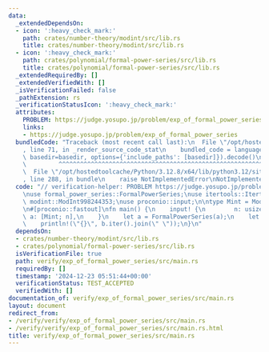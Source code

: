 ```yaml
---
data:
  _extendedDependsOn:
  - icon: ':heavy_check_mark:'
    path: crates/number-theory/modint/src/lib.rs
    title: crates/number-theory/modint/src/lib.rs
  - icon: ':heavy_check_mark:'
    path: crates/polynomial/formal-power-series/src/lib.rs
    title: crates/polynomial/formal-power-series/src/lib.rs
  _extendedRequiredBy: []
  _extendedVerifiedWith: []
  _isVerificationFailed: false
  _pathExtension: rs
  _verificationStatusIcon: ':heavy_check_mark:'
  attributes:
    PROBLEM: https://judge.yosupo.jp/problem/exp_of_formal_power_series
    links:
    - https://judge.yosupo.jp/problem/exp_of_formal_power_series
  bundledCode: "Traceback (most recent call last):\n  File \"/opt/hostedtoolcache/Python/3.12.8/x64/lib/python3.12/site-packages/onlinejudge_verify/documentation/build.py\"\
    , line 71, in _render_source_code_stat\n    bundled_code = language.bundle(stat.path,\
    \ basedir=basedir, options={'include_paths': [basedir]}).decode()\n          \
    \         ^^^^^^^^^^^^^^^^^^^^^^^^^^^^^^^^^^^^^^^^^^^^^^^^^^^^^^^^^^^^^^^^^^^^^^^^^^^^^^^^^\n\
    \  File \"/opt/hostedtoolcache/Python/3.12.8/x64/lib/python3.12/site-packages/onlinejudge_verify/languages/rust.py\"\
    , line 288, in bundle\n    raise NotImplementedError\nNotImplementedError\n"
  code: "// verification-helper: PROBLEM https://judge.yosupo.jp/problem/exp_of_formal_power_series\n\
    \nuse formal_power_series::FormalPowerSeries;\nuse itertools::Itertools;\nuse\
    \ modint::ModInt998244353;\nuse proconio::input;\n\ntype Mint = ModInt998244353;\n\
    \n#[proconio::fastout]\nfn main() {\n    input! {\n        n: usize,\n       \
    \ a: [Mint; n],\n    }\n    let a = FormalPowerSeries(a);\n    let b = a.exp(n);\n\
    \    println!(\"{}\", b.iter().join(\" \"));\n}\n"
  dependsOn:
  - crates/number-theory/modint/src/lib.rs
  - crates/polynomial/formal-power-series/src/lib.rs
  isVerificationFile: true
  path: verify/exp_of_formal_power_series/src/main.rs
  requiredBy: []
  timestamp: '2024-12-23 05:51:44+00:00'
  verificationStatus: TEST_ACCEPTED
  verifiedWith: []
documentation_of: verify/exp_of_formal_power_series/src/main.rs
layout: document
redirect_from:
- /verify/verify/exp_of_formal_power_series/src/main.rs
- /verify/verify/exp_of_formal_power_series/src/main.rs.html
title: verify/exp_of_formal_power_series/src/main.rs
---
```

